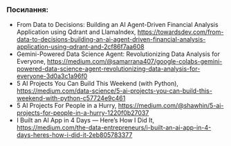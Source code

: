

### Посилання:

- From Data to Decisions: Building an AI Agent-Driven Financial Analysis Application using Qdrant and LlamaIndex, https://towardsdev.com/from-data-to-decisions-building-an-ai-agent-driven-financial-analysis-application-using-qdrant-and-2cf86f7aa608
- Gemini-Powered Data Science Agent: Revolutionizing Data Analysis for Everyone, https://medium.com/@samarrana407/google-colabs-gemini-powered-data-science-agent-revolutionizing-data-analysis-for-everyone-3d0a3c1a96f0
- 5 AI Projects You Can Build This Weekend (with Python), https://medium.com/data-science/5-ai-projects-you-can-build-this-weekend-with-python-c57724e9c461
- 5 AI Projects For People in a Hurry, https://medium.com/@shawhin/5-ai-projects-for-people-in-a-hurry-1220f0b27037
- I Built an AI App in 4 Days — Here’s How I Did It, https://medium.com/the-data-entrepreneurs/i-built-an-ai-app-in-4-days-heres-how-i-did-it-2eb805783377


